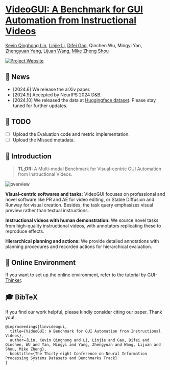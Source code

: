 # [VideoGUI: A Benchmark for GUI Automation from Instructional Videos]([https://showlab.github.io/videogui/](https://arxiv.org/abs/2406.10227))
[Kevin Qinghong Lin](https://qinghonglin.github.io/), [Linjie Li](https://scholar.google.com/citations?user=WR875gYAAAAJ&hl=en), [Difei Gao](https://scholar.google.com/citations?user=No9OsocAAAAJ&hl=en), Qinchen Wu,
Mingyi Yan, [Zhengyuan Yang](https://zyang-ur.github.io/), [Lijuan Wang](https://www.microsoft.com/en-us/research/people/lijuanw/), [Mike Zheng Shou](https://sites.google.com/view/showlab)

[![Project Website](https://img.shields.io/badge/Project-Website-blue)](https://showlab.github.io/VideoGUI/)


## 📢 News
- [2024.6] We release the arXiv paper.
- [2024.9] Accepted by NeurIPS 2024 D&B.
- [2024.10] We released the data at [Huggingface dataset](https://huggingface.co/VideoGUI). Please stay tuned for further updates.

## 📝 TODO
- [ ] Upload the Evaluation code and metric implementation.
- [ ] Upload the Missed metadata.

## 📖 Introduction
> **TL;DR:** A Multi-modal Benchmark for Visual-centric GUI Automation from Instructional Videos.

![overview](./assets/teaser.png)

**Visual-centric softwares and tasks:** VideoGUI focuses on professional and novel software like PR and AE for video editing, or Stable Diffusion and Runway for visual creation. Besides, the task query emphasizes visual preview rather than textual instructions.

**Instructional videos with human demonstration:** We source novel tasks from high-quality instructional videos, with annotators replicating these to reproduce effects.

**Hierarchical planning and actions:** We provide detailed annotations with planning procedures and recorded actions for hierarchical evaluation.

## 🔨 Online Environment
If you want to set up the online environment, refer to the tutorial by [GUI-Thinker](https://github.com/showlab/GUI-Thinker).

## 🎓 BibTeX
If you find our work helpful, please kindly consider citing our paper. Thank you!
```
@inproceedings{linvideogui,
  title={VideoGUI: A Benchmark for GUI Automation from Instructional Videos},
  author={Lin, Kevin Qinghong and Li, Linjie and Gao, Difei and Qinchen, WU and Yan, Mingyi and Yang, Zhengyuan and Wang, Lijuan and Shou, Mike Zheng},
  booktitle={The Thirty-eight Conference on Neural Information Processing Systems Datasets and Benchmarks Track}
}
```
